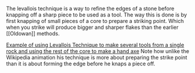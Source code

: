 The levallois technique is a way to refine the edges of a stone before knapping off a sharp piece to be used as a tool. The way this is done is by first knapping of small pieces of a core to prepare a striking point. Which when you strike will produce bigger and sharper flakes than the earlier [[Oldowan]] methods.

[Example of using Levallois Technique to make several tools from a single rock and using the rest of the core to make a hand axe](https://www.youtube.com/watch?v=BW0-_-6M_Oo) Note how unlike the Wikipedia animation his technique is more about preparing the strike point than it is about forming the edge before he knaps a piece off.
